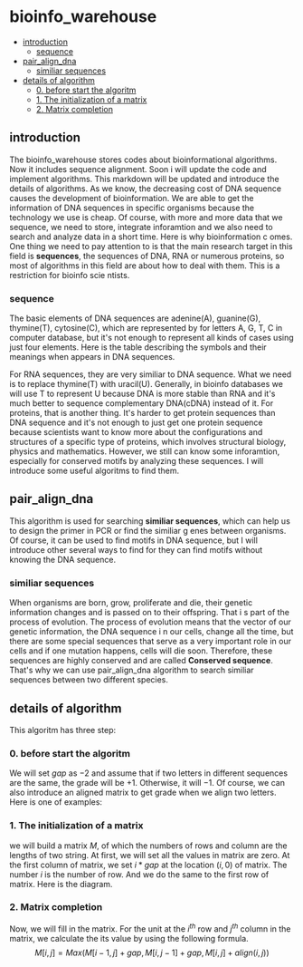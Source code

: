 # bioinfo_warehouse

- [introduction](#introduction)        
    - [sequence](#sequence)
- [pair_align_dna](#pair_align_dna)    
    - [similiar sequences](#similiar-sequences)    
- [details of algorithm](#details-of-algorithm)
    - [0. before start the algoritm](#0-before-start-the-algoritm)  
    - [1. The initialization of a matrix](#1-the-initialization-of-a-matrix)        
    - [2. Matrix completion](#2-matrix-completion)

## introduction
The bioinfo_warehouse stores codes about bioinformational algorithms. Now it includes sequence alignment. Soon i will update the code and implement algorithms. This markdown will be updated and introduce the details of algorithms.
As we know, the decreasing cost of DNA sequence causes the development of bioinformation. We are able to get the information of DNA sequences in specific organisms because the technology we use is cheap. Of course, with more and more data that we sequence,  we need to store, integrate inforamtion and we also need to search and analyze data in a short time. Here is why bioinformation c omes. 
One thing we need to pay attention to is that the main research target in this field is **sequences**, the sequences of DNA, RNA or numerous proteins, so most of algorithms in this field are about how to deal with them. This is a restriction for bioinfo scie ntists. 

### sequence  
The basic elements of DNA sequences are adenine(A), guanine(G), thymine(T), cytosine(C), which are represented by for letters A, G, T, C in computer database, but it's not enough to represent all kinds of cases using just four elements. Here is the table describing the symbols and their meanings when appears in DNA sequences. 

For RNA sequences, they are very similiar to DNA sequence. What we need is to replace thymine(T) with uracil(U). Generally, in bioinfo databases we will use T to represent U because DNA is more stable than RNA and it's much better to sequence complementary DNA(cDNA) instead of it. 
For proteins, that is another thing. It's harder to get protein sequences than DNA sequence and it's not enough to just get one protein sequence because scientists want to know more about the configurations and structures of a specific type of proteins, which involves structural biology, physics and mathematics. However, we still can know some inforamtion, especially for conserved motifs by analyzing these sequences. I will introduce some useful algoritms to find them.

## pair_align_dna
This algorithm is used for searching **similiar sequences**, which can help us to design the primer in PCR or find the similiar g enes between organisms. Of course, it can be used to find motifs in DNA sequence, but I will introduce other several ways to find for they can find motifs without knowing the DNA sequence.

### similiar sequences
When organisms are born, grow, proliferate and die, their genetic information changes and is passed on to their offspring. That i s part of the process of evolution. The process of evolution means that the vector of our genetic information, the DNA sequence i n our cells, change all the time, but there are some special sequences that serve as a very important role in our cells and if one mutation happens, cells will die soon. Therefore, these sequences are highly conserved and are called **Conserved sequence**. That's why we can use pair_align_dna algorithm to search similiar sequences between two different species. 

## details of algorithm
This algoritm has three step:
### 0. before start the algoritm
We will set $gap$ as $-2$ and assume that if two letters in different sequences are the same, the grade will be $+1$. Otherwise, it will $-1$.
Of course, we can also introduce an aligned matrix to get grade when we align two letters. Here is one of examples:

### 1. The initialization of a matrix
we will build a matrix $M$, of which the numbers of rows and column are the lengths of two string. At first, we will set all the values in matrix are zero. 
At the first column of matrix, we set $i*gap$ at the location $(i, 0)$
of matrix. The number $i$ is the number of row. And we do the same to the first row of matrix. Here is the diagram.

### 2. Matrix completion
Now, we will fill in the matrix. For the unit at the $i^{th}$ row and $j^{th}$ column in the matrix, we calculate the its value by using the following formula.
$$M[i, j] = Max(M[i - 1, j] + gap, M[i, j - 1] + gap, M[i, j] + align(i, j))$$

